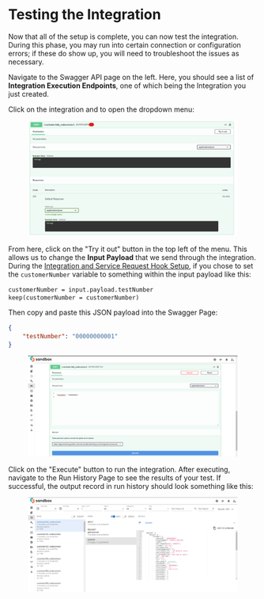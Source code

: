 # Testing the Integration

Now that all of the setup is complete, you can now test the integration. During this phase, you may run into certain connection or configuration errors; if these do show up, you will need to troubleshoot the issues as necessary.



Navigate to the Swagger API page on the left. Here, you should see a list of **Integration Execution Endpoints**, one of which being the Integration you just created.



Click on the integration and to open the dropdown menu:

<figure><img src="../../.gitbook/assets/image (2).png" alt=""><figcaption></figcaption></figure>

From here, click on the "Try it out" button in the top left of the menu. This allows us to change the **Input Payload** that we send through the integration. During the [Integration and Service Request Hook Setup](integration-and-service-request-hook-setup.md), if you chose to set the `customerNumber` variable to something within the input payload like this:

```
customerNumber = input.payload.testNumber
keep(customerNumber = customerNumber)
```

Then copy and paste this JSON payload into the Swagger Page:

```json
{
    "testNumber": "00000000001"
}
```

<figure><img src="../../.gitbook/assets/image (3).png" alt=""><figcaption></figcaption></figure>

Click on the "Execute" button to run the integration. After executing, navigate to the Run History Page to see the results of your test. If successful, the output record in run history should look something like this:

<figure><img src="../../.gitbook/assets/image (6).png" alt=""><figcaption></figcaption></figure>
